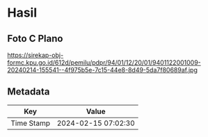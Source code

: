 # Hasil

## Foto C Plano

https://sirekap-obj-formc.kpu.go.id/612d/pemilu/pdpr/94/01/12/20/01/9401122001009-20240214-155541--4f975b5e-7c15-44e8-8d49-5da7f80689af.jpg


## Metadata

| Key        | Value               |
| ---------- | ------------------- |
| Time Stamp | 2024-02-15 07:02:30 |



